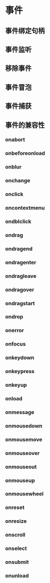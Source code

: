 # 事件

## 事件绑定句柄

## 事件监听

## 移除事件

## 事件冒泡

## 事件捕获

## 事件的兼容性

### onabort
### onbeforeonload
### onblur
### onchange
### onclick
### oncontextmenu
### ondblclick
### ondrag
### ondragend
### ondragenter
### ondragleave
### ondragover
### ondragstart
### ondrop
### onerror
### onfocus
### onkeydown
### onkeypress
### onkeyup
### onload
### onmessage
### onmousedown
### onmousemove
### onmouseover
### onmouseout
### onmouseup
### onmousewheel
### onreset
### onresize
### onscroll
### onselect
### onsubmit
### onunload